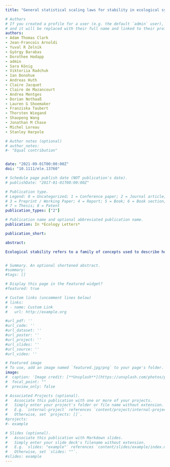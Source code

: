 ```yaml
---
title: "General statistical scaling laws for stability in ecological systems"

# Authors
# If you created a profile for a user (e.g. the default `admin` user), write the username (folder name) here 
# and it will be replaced with their full name and linked to their profile.
authors:
- Adam Thomas Clark
- Jean-Francois Arnoldi
- Yuval R Zelnik
- György Barabas
- Dorothee Hodapp
- admin 
- Sara König
- Viktoriia Radchuk
- Ian Donohue
- Andreas Huth
- Claire Jacquet
- Claire de Mazancourt
- Andrea Mentges
- Dorian Nothaaß
- Lauren G Shoemaker
- Franziska Taubert
- Thorsten Wiegand
- Shaopeng Wang
- Jonathan M Chase
- Michel Loreau
- Stanley Harpole

# Author notes (optional)
# author_notes:
#- "Equal contribution"


date: "2021-09-01T00:00:00Z"
doi: "10.1111/ele.13760"

# Schedule page publish date (NOT publication's date).
# publishDate: "2017-01-01T00:00:00Z"

# Publication type.
# Legend: 0 = Uncategorized; 1 = Conference paper; 2 = Journal article;
# 3 = Preprint / Working Paper; 4 = Report; 5 = Book; 6 = Book section;
# 7 = Thesis; 8 = Patent
publication_types: ["2"]

# Publication name and optional abbreviated publication name.
publication: In *Ecology Letters*

publication_short: 

abstract: 

Ecological stability refers to a family of concepts used to describe how systems of interacting species vary through time and respond to disturbances. Because observed ecological stability depends on sampling scales and environmental context, it is notoriously difficult to compare measurements across sites and systems. Here, we apply stochastic dynamical systems theory to derive general statistical scaling relationships across time, space, and ecological level of organisation for three fundamental stability aspects: resilience, resistance, and invariance. These relationships can be calibrated using random or representative samples measured at individual scales, and projected to predict average stability at other scales across a wide range of contexts. Moreover deviations between observed vs. extrapolated scaling relationships can reveal information about unobserved heterogeneity across time, space, or species. We anticipate that these methods will be useful for cross-study synthesis of stability data, extrapolating measurements to unobserved scales, and identifying underlying causes and consequences of heterogeneity.


# Summary. An optional shortened abstract.
#summary:
#tags: []

# Display this page in the Featured widget?
#featured: true

# Custom links (uncomment lines below)
# links:
# - name: Custom Link
#   url: http://example.org

#url_pdf: ''
#url_code: ''
#url_dataset: ''
#url_poster: ''
#url_project: ''
#url_slides: ''
#url_source: ''
#url_video: ''

# Featured image
# To use, add an image named `featured.jpg/png` to your page's folder. 
image:
#  caption: 'Image credit: [**Unsplash**](https://unsplash.com/photos/pLCdAaMFLTE)'
#  focal_point: ""
#  preview_only: false

# Associated Projects (optional).
#   Associate this publication with one or more of your projects.
#   Simply enter your project's folder or file name without extension.
#   E.g. `internal-project` references `content/project/internal-project/index.md`.
#   Otherwise, set `projects: []`.
#projects:
#- example

# Slides (optional).
#   Associate this publication with Markdown slides.
#   Simply enter your slide deck's filename without extension.
#   E.g. `slides: "example"` references `content/slides/example/index.md`.
#   Otherwise, set `slides: ""`.
#slides: example
---
```


